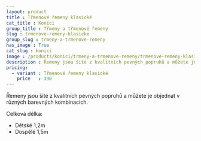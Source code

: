 ```yaml
---
layout: product
title : Třmenové řemeny klasické
cat_title : Koníci
group_title : Třmeny a třmenové řemeny
slug : trmenove-remeny-klasicke
group_slug : trmeny-a-trmenove-remeny
has_image : True
cat_slug : konici
image : /products/konici/trmeny-a-trmenove-remeny/trmenove-remeny-klasicke.jpg
description : Řemeny jsou šité z kvalitních pevných popruhů a můžete je objednat v různých barevných kombinacích.
pricing:
  - variant : Třmenové řemeny klasické
    price   : 390
---
```


Řemeny jsou šité z kvalitních pevných popruhů a můžete je objednat v různých barevných kombinacích.

Celková délka:

 - Dětské 1,2m
 - Dospělé 1,5m


